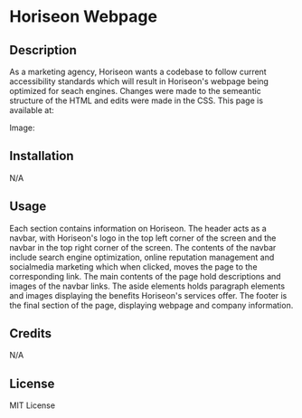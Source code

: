 # Horiseon Webpage

## Description

As a marketing agency, Horiseon wants a codebase to follow current accessibility standards which will result in Horiseon's webpage being optimized for seach engines. Changes were made to the semeantic structure of the HTML and edits were made in the CSS. This page is available at: 


Image:


## Installation

N/A

## Usage

Each section contains information on Horiseon. The header acts as a navbar, with Horiseon's logo in the top left corner of the screen and the navbar in the top right corner of the screen. The contents of the navbar include search engine optimization, online reputation management and socialmedia marketing which when clicked, moves the page to the corresponding link. The main contents of the page hold descriptions and images of the navbar links. The aside elements holds paragraph elements and images displaying the benefits Horiseon's services offer. The footer is the final section of the page, displaying webpage and company information.


## Credits

N/A

## License

MIT License

